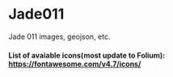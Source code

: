 # Jade011
Jade 011 images, geojson, etc. 

#### List of avaiable icons(most update to Folium): https://fontawesome.com/v4.7/icons/
